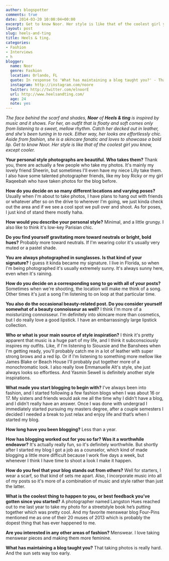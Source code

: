 ```yaml
---
author: blogspotter
comments: true
date: 2014-03-20 10:00:04+00:00
excerpt: Get to know Noor. Her style is like that of the coolest girl you know, except cooler.
layout: post
slug: heels-and-ting
title: Heels & ting.
categories:
- Fashion
- Interviews
- h
blogger:
  name: Noor
  genre: Fashion
  location: Orlando, FL
  quote: In response to 'What has maintaining a blog taught you?' - That taking photos is really hard. And the sun sets way too early.
  instagram: http://instagram.com/noore
  twitter: http://twitter.com/elnoorE
  url: http://www.heelsandting.com/
  age: 24
  note: yes
---
```


_The face behind the scarf and shades, **Noor** of **Heels & ting** is inspired by music and it shows. For her, an outfit that is floaty and soft comes only from listening to a sweet, mellow rhythm. Catch her decked out in leather, and she's been tuning in to rock. Either way, her looks are effortlessly chic. Aside from fashion, she is a skincare fanatic and loves to showcase a bold lip. Get to know Noor. Her style is like that of the coolest girl you know, except cooler._

**Your personal style photographs are beautiful. Who takes them?** Thank you, there are actually a few people who take my photos. It's mainly my lovely friend Sheerin, but sometimes I'll even have my niece Lilly take them. I also have some talented photographer friends, like my boy Ricky or my girl Raqeebah who have taken photos for the blog before.

**How do you decide on so many different locations and varying poses?** Usually when I'm about to take photos, I have plans to hang out with friends or whatever after so on the drive to wherever I'm going, we just kinda check out the area and if we see a cool spot we pull over and shoot. As for poses, I just kind of stand there mostly haha.

**How would you describe your personal style?** Minimal, and a little grungy. I also like to think it's low-key Parisian chic.

**Do you find yourself gravitating more toward neutrals or bright, bold hues?** Probably more toward neutrals. If I'm wearing color it's usually very muted or a pastel shade.

**You are always photographed in sunglasses. Is that kind of your signature?** I guess it kinda became my signature. I live in Florida, so when I'm being photographed it's usually extremely sunny. It's always sunny here, even when it's raining.

**How do you decide on a corresponding song to go with all of your posts?** Sometimes when we're shooting, the location will make me think of a song. Other times it's just a song I'm listening to on loop at that particular time.

**You also do the occasional beauty-related post. Do you consider yourself somewhat of a beauty connoisseur as well?** I think I'm more of a moisturizing connoisseur. I'm definitely into skincare more than cosmetics, but I do really love a good lipstick. I have an embarrassingly large lipstick collection.

**Who or what is your main source of style inspiration?** I think it's pretty apparent that music is a huge part of my life, and I think it subconsciously inspires my outfits. Like, if I'm listening to Siouxsie and the Banshees when I'm getting ready, you'll probably catch me in a lot of leather with super strong brows and a red lip. Or if I'm listening to something more mellow like James Blake or Beach House I'll probably put together more of a monochromatic look. I also really love Emmanuelle Alt's style, she just always looks so effortless. And Yasmin Sewell is definitely another style inspirations.

**What made you start blogging to begin with?** I've always been into fashion, and I started following a few fashion blogs when I was about 16 or 17. My sisters and friends would ask me all the time why I didn't have a blog, and I didn't really have an answer. Once I was done with undergrad I immediately started pursuing my masters degree, after a couple semesters I decided I needed a break to just relax and enjoy life and that’s when I started my blog.

**How long have you been blogging?** Less than a year.

**How has blogging worked out for you so far? Was it a worthwhile endeavor?** It's actually really fun, so it's definitely worthwhile. But shortly after I started my blog I got a job as a counselor, which kind of made blogging a little more difficult because I work five days a week, but whenever I think I have time to shoot a look I make it happen.

**How do you feel that your blog stands out from others?** Well for starters, I wear a scarf, so that kind of sets me apart. Also, I incorporate music into all of my posts so it's more of a combination of music and style rather than just the latter.

**What is the coolest thing to happen to you, or best feedback you’ve gotten since you started?** A photographer named Langston Hues reached out to me last year to take my photo for a streetstyle book he’s putting together which was pretty cool. And my favorite menswear blog Four-Pins mentioned me as one of their 20 muses of 2013 which is probably the dopest thing that has ever happened to me.

**Are you interested in any other areas of fashion?** Menswear. I love taking menswear pieces and making them more feminine.

**What has maintaining a blog taught you?**
That taking photos is really hard. And the sun sets way too early.

